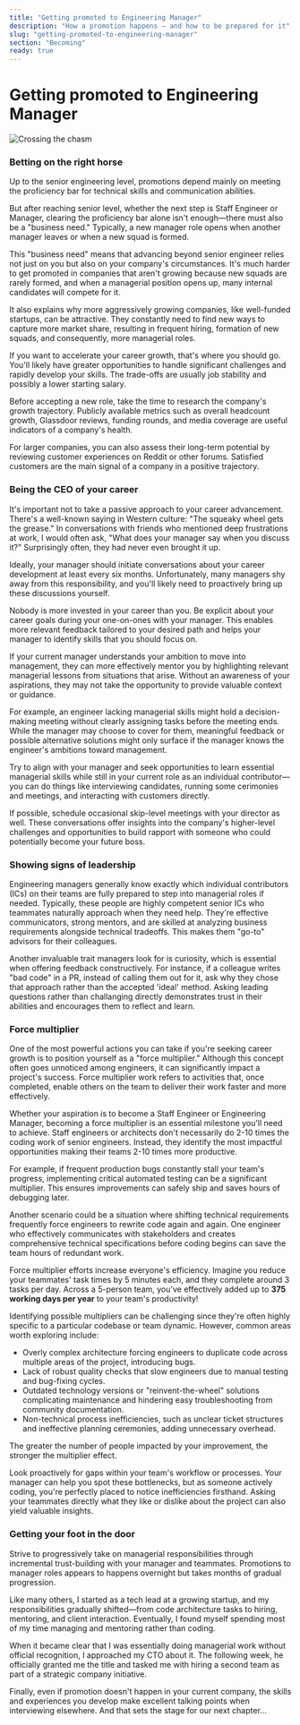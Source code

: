 ```yaml
---
title: "Getting promoted to Engineering Manager"
description: "How a promotion happens — and how to be prepared for it"
slug: "getting-promoted-to-engineering-manager"
section: "Becoming"
ready: true
---
```


# Getting promoted to Engineering Manager

![Crossing the chasm](/assets/chapters/chapter-2-intro.svg)

### Betting on the right horse

Up to the senior engineering level, promotions depend mainly on meeting the proficiency bar for technical skills and communication abilities. 

But after reaching senior level, whether the next step is Staff Engineer or Manager, clearing the proficiency bar alone isn't enough—there must also be a "business need." Typically, a new manager role opens when another manager leaves or when a new squad is formed.

This "business need" means that advancing beyond senior engineer relies not just on you but also on your company's circumstances. It's much harder to get promoted in companies that aren't growing because new squads are rarely formed, and when a managerial position opens up, many internal candidates will compete for it.

It also explains why more aggressively growing companies, like well-funded startups, can be attractive. They constantly need to find new ways to capture more market share, resulting in frequent hiring, formation of new squads, and consequently, more managerial roles.

If you want to accelerate your career growth, that's where you should go. You'll likely have greater opportunities to handle significant challenges and rapidly develop your skills. The trade-offs are usually job stability and possibly a lower starting salary.

Before accepting a new role, take the time to research the company's growth trajectory. Publicly available metrics such as overall headcount growth, Glassdoor reviews, funding rounds, and media coverage are useful indicators of a company's health.

For larger companies, you can also assess their long-term potential by reviewing customer experiences on Reddit or other forums. Satisfied customers are the main signal of a company in a positive trajectory.

### Being the CEO of your career

It's important not to take a passive approach to your career advancement. There's a well-known saying in Western culture: "The squeaky wheel gets the grease." In conversations with friends who mentioned deep frustrations at work, I would often ask, "What does your manager say when you discuss it?" Surprisingly often, they had never even brought it up.

Ideally, your manager should initiate conversations about your career development at least every six months. Unfortunately, many managers shy away from this responsibility, and you'll likely need to proactively bring up these discussions yourself.

Nobody is more invested in your career than you. Be explicit about your career goals during your one-on-ones with your manager. This enables more relevant feedback tailored to your desired path and helps your manager to identify skills that you should focus on.

If your current manager understands your ambition to move into management, they can more effectively mentor you by highlighting relevant managerial lessons from situations that arise. Without an awareness of your aspirations, they may not take the opportunity to provide valuable context or guidance.

For example, an engineer lacking managerial skills might hold a decision-making meeting without clearly assigning tasks before the meeting ends. While the manager may choose to cover for them, meaningful feedback or possible alternative solutions might only surface if the manager knows the engineer's ambitions toward management.

Try to align with your manager and seek opportunities to learn essential managerial skills while still in your current role as an individual contributor—you can do things like interviewing candidates, running some cerimonies and meetings, and interacting with customers directly.

If possible, schedule occasional skip-level meetings with your director as well. These conversations offer insights into the company's higher-level challenges and opportunities to build rapport with someone who could potentially become your future boss.

### Showing signs of leadership

Engineering managers generally know exactly which individual contributors (ICs) on their teams are fully prepared to step into managerial roles if needed. Typically, these people are highly competent senior ICs who teammates naturally approach when they need help. They're effective communicators, strong mentors, and are skilled at analyzing business requirements alongside technical tradeoffs. This makes them "go-to" advisors for their colleagues.

Another invaluable trait managers look for is curiosity, which is essential when offering feedback constructively. For instance, if a colleague writes "bad code" in a PR, instead of calling them out for it, ask why they chose that approach rather than the accepted 'ideal' method. Asking leading questions rather than challanging directly demonstrates trust in their abilities and encourages them to reflect and learn.

### Force multiplier

One of the most powerful actions you can take if you're seeking career growth is to position yourself as a "force multiplier." Although this concept often goes unnoticed among engineers, it can significantly impact a project's success. Force multiplier work refers to activities that, once completed, enable others on the team to deliver their work faster and more effectively.

Whether your aspiration is to become a Staff Engineer or Engineering Manager, becoming a force multiplier is an essential milestone you'll need to achieve. Staff engineers or architects don't necessarily do 2-10 times the coding work of senior engineers. Instead, they identify the most impactful opportunities making their teams 2-10 times more productive.

For example, if frequent production bugs constantly stall your team's progress, implementing critical automated testing can be a significant multiplier. This ensures improvements can safely ship and saves hours of debugging later.

Another scenario could be a situation where shifting technical requirements frequently force engineers to rewrite code again and again. One engineer who effectively communicates with stakeholders and creates comprehensive technical specifications before coding begins can save the team hours of redundant work.

Force multiplier efforts increase everyone's efficiency. Imagine you reduce your teammates' task times by 5 minutes each, and they complete around 3 tasks per day. Across a 5-person team, you've effectively added up to **375 working days per year** to your team's productivity!

Identifying possible multipliers can be challenging since they're often highly specific to a particular codebase or team dynamic. However, common areas worth exploring include:

* Overly complex architecture forcing engineers to duplicate code across multiple areas of the project, introducing bugs.
* Lack of robust quality checks that slow engineers due to manual testing and bug-fixing cycles.
* Outdated technology versions or "reinvent-the-wheel" solutions complicating maintenance and hindering easy troubleshooting from community documentation.
* Non-technical process inefficiencies, such as unclear ticket structures and ineffective planning ceremonies, adding unnecessary overhead.

The greater the number of people impacted by your improvement, the stronger the multiplier effect.

Look proactively for gaps within your team's workflow or processes. Your manager can help you spot these bottlenecks, but as someone actively coding, you're perfectly placed to notice inefficiencies firsthand. Asking your teammates directly what they like or dislike about the project can also yield valuable insights.

### Getting your foot in the door

Strive to progressively take on managerial responsibilities through incremental trust-building with your manager and teammates. Promotions to manager roles appears to happens overnight but takes months of gradual progression.

Like many others, I started as a tech lead at a growing startup, and my responsibilities gradually shifted—from code architecture tasks to hiring, mentoring, and client interaction. Eventually, I found myself spending most of my time managing and mentoring rather than coding.

When it became clear that I was essentially doing managerial work without official recognition, I approached my CTO about it. The following week, he officially granted me the title and tasked me with hiring a second team as part of a strategic company initiative.

Finally, even if promotion doesn't happen in your current company, the skills and experiences you develop make excellent talking points when interviewing elsewhere. And that sets the stage for our next chapter…